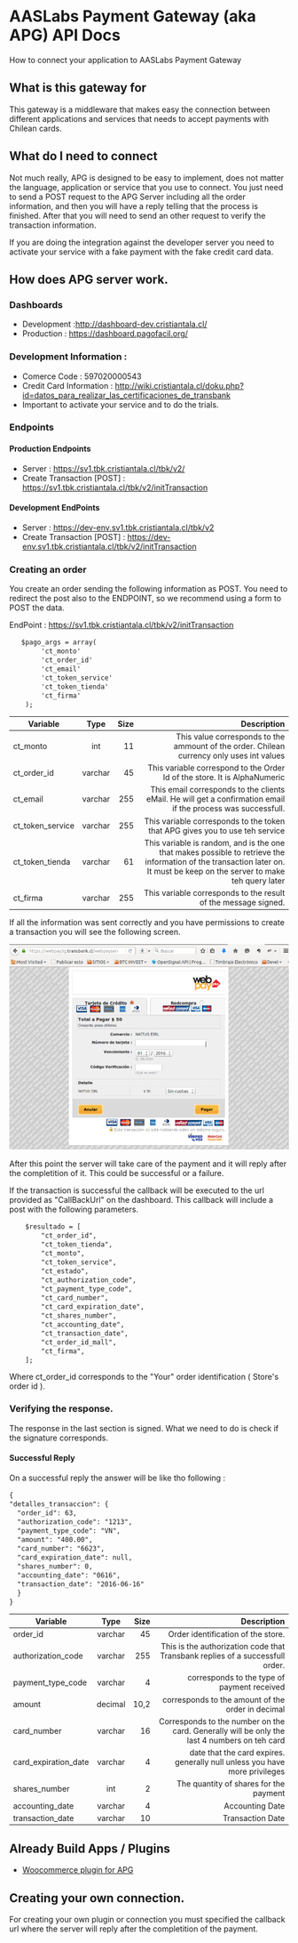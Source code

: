 # AASLabs Payment Gateway (aka APG) API Docs

How to connect your application to AASLabs Payment Gateway

## What is this gateway for

This gateway is a middleware that makes easy the connection between different applications and services that needs to accept payments with Chilean cards.


## What do I need to connect

Not much really, APG is designed to be easy to implement, does not matter the language, application or service that you use to connect. You just need to send a POST request to the APG Server including all the order information, and then you will have a reply telling that the process is finished. After that you will need to send an other request to verify the transaction information.

If you are doing the integration against the developer server you need to activate your service with a fake payment with the fake credit card data.

## How does APG server work.

### Dashboards

* Development :http://dashboard-dev.cristiantala.cl/
* Production : https://dashboard.pagofacil.org/

### Development Information : 
* Comerce Code : 597020000543
* Credit Card Information : http://wiki.cristiantala.cl/doku.php?id=datos_para_realizar_las_certificaciones_de_transbank
* Important to activate your service and to do the trials.

### Endpoints

#### Production Endpoints

* Server : https://sv1.tbk.cristiantala.cl/tbk/v2/
* Create Transaction [POST] : https://sv1.tbk.cristiantala.cl/tbk/v2/initTransaction

#### Development EndPoints

* Server : https://dev-env.sv1.tbk.cristiantala.cl/tbk/v2
* Create Transaction [POST] : https://dev-env.sv1.tbk.cristiantala.cl/tbk/v2/initTransaction


### Creating an order

You create an order sending the following information as POST. You need to redirect the post also to the ENDPOINT, so we recommend using a form to POST the data.

EndPoint : https://sv1.tbk.cristiantala.cl/tbk/v2/initTransaction
       
       $pago_args = array(
            'ct_monto'
            'ct_order_id'
            'ct_email'
            'ct_token_service'
            'ct_token_tienda'
            'ct_firma'
        );

| Variable        | Type           | Size  | Description |
| ------------- |:-------------:| -----:| -----:|
| ct_monto     | int | 11 | This value corresponds to the ammount of the order. Chilean currency only uses int values |
| ct_order_id     | varchar      |   45 | This variable correspond to the Order Id of the store. It is AlphaNumeric |
| ct_email | varchar     |    255| This email corresponds to the clients eMail. He will get a confirmation email if the process was successfull. |
| ct_token_service | varchar      |    255 | This variable corresponds to the token that APG gives you to use teh service |
|ct_token_tienda | varchar     |    61 | This variable is random, and is the one that makes possible to retrieve the information of the transaction later on. It must be keep on the server to make teh query later |
|ct_firma | varchar     |    255 | This variable corresponds to the result of the message signed. |

If all the information was sent correctly and you have permissions to create a transaction you will see the following screen.

![alt text](../../../img/INITTRANSACTION.png "Pago Fácil INITTRANSACTION")

After this point the server will take care of the payment and it will reply after the completition of it. This could be successful or a failure.

If the transaction is successful the callback will be executed to the url provided as "CallBackUrl" on the dashboard. This callback will include a post with the following parameters.

        $resultado = [
            "ct_order_id",
            "ct_token_tienda",
            "ct_monto",
            "ct_token_service",
            "ct_estado",
            "ct_authorization_code",
            "ct_payment_type_code",
            "ct_card_number",
            "ct_card_expiration_date",
            "ct_shares_number",
            "ct_accounting_date",
            "ct_transaction_date",
            "ct_order_id_mall",
            "ct_firma",
        ];

Where ct_order_id corresponds to the "Your" order identification ( Store's order id ).


### Verifying the response.

The response in the last section is signed. What we need to do is check if the signature corresponds.





#### Successful Reply
On a successful reply the answer will be like tho following :

    {
    "detalles_transaccion": {
      "order_id": 63,
      "authorization_code": "1213",
      "payment_type_code": "VN",
      "amount": "400.00",
      "card_number": "6623",
      "card_expiration_date": null,
      "shares_number": 0,
      "accounting_date": "0616",
      "transaction_date": "2016-06-16"
      }
    }



| Variable        | Type           | Size  | Description |
| ------------- |:-------------:| -----:| -----:|
| order_id     | varchar | 45 | Order identification of the store. |
| authorization_code     | varchar      |   255 | This is the authorization code that Transbank replies of a successfull order. |
| payment_type_code | varchar     |    4| corresponds to the type of payment received |
| amount | decimal      |    10,2 | corresponds to the amount of the order in decimal  |
| card_number | varchar     |    16 |  Corresponds to the number on the card. Generally will be only the last 4 numbers on teh card |
| card_expiration_date | varchar     |    4 | date that the card expires. generally null unless you have more privileges |
| shares_number | int     |    2 | The quantity of shares for the payment |
| accounting_date | varchar     |    4 | Accounting Date |
| transaction_date | varchar     |    10 | Transaction Date |


## Already Build Apps / Plugins

* [Woocommerce plugin for APG](https://github.com/NAITUSEIRL/tbkaas-woo-gateway "Woocommerce plugin for APG")

## Creating your own connection.

For creating your own plugin or connection you must specified the callback url where the server will reply after the completition of the payment.
